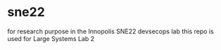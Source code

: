 # sne22
for research purpose in the Innopolis SNE22 devsecops lab
this repo is used for Large Systems Lab 2
